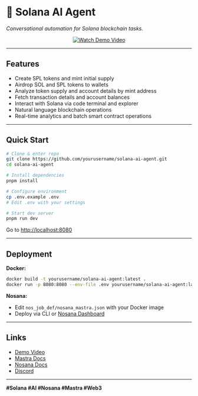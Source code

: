 # 🌟 Solana AI Agent

*Conversational automation for Solana blockchain tasks.*

<div align="center">

<a href="https://x.com/ajeyakumara07/status/1942319063415546197">
  <img src="https://img.shields.io/badge/🎥%20Watch%20Demo%20Video-Click%20Here-orange?style=for-the-badge" alt="Watch Demo Video" />
</a>

</div>

---

## Features

- Create SPL tokens and mint initial supply
- Airdrop SOL and SPL tokens to wallets
- Analyze token supply and account details by mint address
- Fetch transaction details and account balances
- Interact with Solana via code terminal and explorer
- Natural language blockchain operations
- Real-time analytics and batch smart contract operations

---

## Quick Start

```bash
# Clone & enter repo
git clone https://github.com/yourusername/solana-ai-agent.git
cd solana-ai-agent

# Install dependencies
pnpm install

# Configure environment
cp .env.example .env
# Edit .env with your settings

# Start dev server
pnpm run dev
```

Go to [http://localhost:8080](http://localhost:8080)

---

## Deployment

**Docker:**
```bash
docker build -t yourusername/solana-ai-agent:latest .
docker run -p 8080:8080 --env-file .env yourusername/solana-ai-agent:latest
```

**Nosana:**
- Edit `nos_job_def/nosana_mastra.json` with your Docker image
- Deploy via CLI or [Nosana Dashboard](https://dashboard.nosana.com/deploy)

---

## Links

- [Demo Video](https://x.com/ajeyakumara07/status/1942319063415546197)
- [Mastra Docs](https://mastra.ai/docs)
- [Nosana Docs](https://docs.nosana.io)
- [Discord](https://nosana.com/discord)

---

**#Solana #AI #Nosana #Mastra #Web3**
